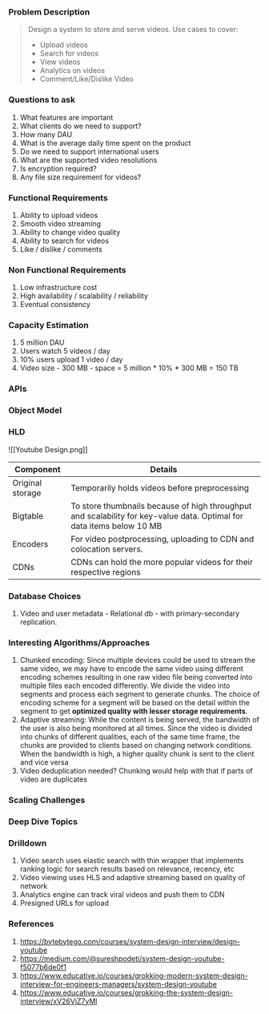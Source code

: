 ### Problem Description
> Design a system to store and serve videos. Use cases to cover:
> - Upload videos
> - Search for videos
> - View videos
> - Analytics on videos
> - Comment/Like/Dislike Video
> 
### Questions to ask
1. What features are important
2. What clients do we need to support?
3. How many DAU
4. What is the average daily time spent on the product 
5. Do we need to support international users
6. What are the supported video resolutions
7. Is encryption required?
8. Any file size requirement for videos?
### Functional Requirements
1. Ability to upload videos 
2. Smooth video streaming
3. Ability to change video quality
4. Ability to search for videos 
5. Like / dislike / comments

### Non Functional Requirements
1. Low infrastructure cost
2. High availability / scalability / reliability
3. Eventual consistency 

### Capacity Estimation
1. 5 million DAU 
2. Users watch 5 videos / day 
3. 10% users upload 1 video / day
4. Video size - 300 MB - space = 5 million * 10% * 300 MB = 150 TB

### APIs


### Object Model


### HLD
![[Youtube Design.png]]

| Component        | Details                                                                                                               |
| ---------------- | --------------------------------------------------------------------------------------------------------------------- |
| Original storage | Temporarily holds videos before preprocessing                                                                         |
| Bigtable         | To store thumbnails because of high throughput and scalability for key-value data. Optimal for data items below 10 MB |
| Encoders         | For video postprocessing, uploading to CDN and colocation servers.                                                    |
| CDNs             | CDNs can hold the more popular videos for their respective regions                                                    |


### Database Choices
1. Video and user metadata - Relational db - with primary-secondary replication. 

### Interesting Algorithms/Approaches
1. Chunked encoding: Since multiple devices could be used to stream the same video, we may have to encode the same video using different encoding schemes resulting in one raw video file being converted into multiple files each encoded differently. We divide the video into segments and process each segment to generate chunks. The choice of encoding scheme for a segment will be based on the detail within the segment to get **optimized quality with lesser storage requirements**.
2. Adaptive streaming: While the content is being served, the bandwidth of the user is also being monitored at all times. Since the video is divided into chunks of different qualities, each of the same time frame, the chunks are provided to clients based on changing network conditions. When the bandwidth is high, a higher quality chunk is sent to the client and vice versa
3. Video deduplication needed? Chunking would help with that if parts of video are duplicates

### Scaling Challenges


### Deep Dive Topics


### Drilldown
1. Video search uses elastic search with thin wrapper that implements ranking logic for search results based on relevance, recency, etc 
2. Video viewing uses HLS and adaptive streaming based on quality of network 
3. Analytics engine can track viral videos and push them to CDN
4. Presigned URLs for upload 

### References

1. https://bytebytego.com/courses/system-design-interview/design-youtube
2. https://medium.com/@sureshpodeti/system-design-youtube-f5077b6de0f1
3. https://www.educative.io/courses/grokking-modern-system-design-interview-for-engineers-managers/system-design-youtube
4. https://www.educative.io/courses/grokking-the-system-design-interview/xV26VjZ7yMl
